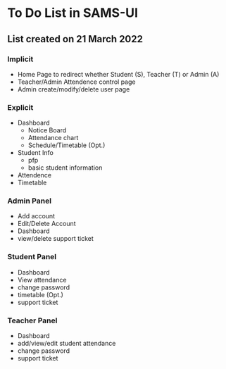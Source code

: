 # To Do List in SAMS-UI
## List created on 21 March 2022

### Implicit
- Home Page to redirect whether Student (S), Teacher (T) or Admin (A)
- Teacher/Admin Attendence control page
- Admin create/modify/delete user page



### Explicit
- Dashboard
    - Notice Board
    - Attendance chart
    - Schedule/Timetable (Opt.)
- Student Info
    - pfp
    - basic student information
- Attendence
- Timetable

### Admin Panel
- Add account
- Edit/Delete Account
- Dashboard
- view/delete support ticket

### Student Panel
- Dashboard
- View attendance
- change password
- timetable (Opt.)
- support ticket

### Teacher Panel
- Dashboard
- add/view/edit student attendance
- change password
- support ticket

